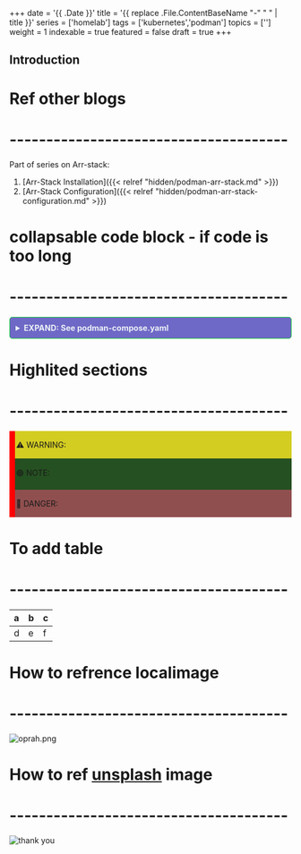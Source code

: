 +++
date = '{{ .Date }}'
title = '{{ replace .File.ContentBaseName "-" " " | title }}'
series = ['homelab']
tags = ['kubernetes','podman']
topics = ['']
weight = 1
indexable = true
featured = false
draft = true
+++

## Introduction

# Ref other blogs
# -------------------------------------- 
Part of series on Arr-stack:
1. [Arr-Stack Installation]({{<  relref "hidden/podman-arr-stack.md"  >}})
2. [Arr-Stack Configuration]({{<  relref "hidden/podman-arr-stack-configuration.md"  >}})

# collapsable code block - if code is too long
# -------------------------------------- 
<details style="background-color: #6e68c6ff; border: 1px solid #12cb37ff; padding: 10px; border-radius: 5px;">
<summary style="font-weight: bold; color: #edf2f7ff;"> EXPAND: See podman-compose.yaml</summary>

``` yml
tee <>.yaml > /dev/null <<EOL
EOL
```
</details> 

# Highlited sections
# --------------------------------------
<div style="background-color: #d3cd22ff; padding: 2px; border-left: 10px solid red;">

⚠️ WARNING: 
</div>


<div style="background-color: #255021ff; padding: 2px; border-left: 10px solid red;">

🟢 NOTE: 
</div>


<div style="background-color: #904f4fff; padding: 2px; border-left: 10px solid red;">

🚨 DANGER: 
</div>

# To add table
# --------------------------------------

|a|b|c|
| :--- | :--- | :--- |
|d|e|f|

# How to refrence localimage
# -------------------------------------- 
![oprah.png](/argocd-app-of-apps/oprah.png) 

# How to ref [unsplash](https://unsplash.com) image
# --------------------------------------  
![thank you](https://images.unsplash.com/photo-1499744937866-d7e566a20a61?q=80&w=2070&auto=format&fit=crop&ixlib=rb-4.1.0&ixid=M3wxMjA3fDB8MHxwaG90by1wYWdlfHx8fGVufDB8fHx8fA%3D%3D)
